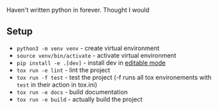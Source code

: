 Haven't written python in forever. Thought I would

## Setup
- `python3 -m venv venv` - create virtual environment 
- `source venv/bin/activate` - activate virtual environment
- `pip install -e .[dev]` - install dev in [editable mode](https://setuptools.pypa.io/en/latest/userguide/development_mode.html)
- `tox run -e lint` - lint the project
- `tox run -f test` - test the project (-f runs all tox environements with `test` in their action in tox.ini)
- `tox run -e docs` - build documentation
- `tox run -e build` - actually build the project


